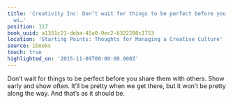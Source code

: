 ```yaml
---
title: 'Creativity Inc: Don’t wait for things to be perfect before you share them
  wi…'
position: 117
book_uuid: a1351c21-deba-45a0-9ec2-6322200c1753
location: 'Starting Points: Thoughts for Managing a Creative Culture'
source: ibooks
touch: true
highlighted_on: '2015-11-09T00:00:00.000Z'
---
```


Don’t wait for things to be perfect before you share them with others. Show early and show often. It’ll be pretty when we get there, but it won’t be pretty along the way. And that’s as it should be.